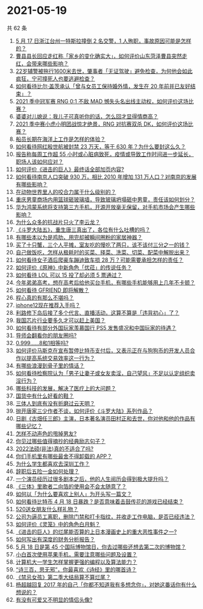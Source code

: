 # 2021-05-19

共 62 条

<!-- BEGIN -->
<!-- 最后更新时间 Wed May 19 2021 05:01:34 GMT+0800 (China Standard Time) -->

1. [5 月 17 日浙江台州一特斯拉撞倒 2 名交警，1
   人殉职，事故原因可能是怎样的？](https://www.zhihu.com/question/460003832)
2. [曹县县长回应走红称「家乡的变化确实大」，如何评价山东菏泽曹县突然走红，会带来哪些影响？](https://www.zhihu.com/question/460089541)
3. [22岁辅警被拖行1600米去世，肇事者「无证驾驶」避免检查，为何他会如此疯狂，宁可撞死人也要逃避检查？](https://www.zhihu.com/question/460135941)
4. [如何看待比尔·盖茨承认「曾与女员工保持婚外情，发生在 20
   年前并已友好结束」？](https://www.zhihu.com/question/460064207)
5. [2021 季中冠军赛 RNG 0:1 不敌 MAD
   憾失头名出线主动权，如何评价这场比赛？](https://www.zhihu.com/question/460195556)
6. [婆婆对儿媳说：我儿子可真听你的话，怎么回才显得情商高？](https://www.zhihu.com/question/431787513)
7. [2021 季中赛小虎小明团战惊才绝景，RNG 对抗赛双杀
   DK，如何评价这场比赛？](https://www.zhihu.com/question/460167203)
8. [船员长期在海洋上工作是怎样的体验？](https://www.zhihu.com/question/29298020)
9. [如何看待网红殷世航被封禁 23 万天，等于 630
   年？为什么要封这么久？](https://www.zhihu.com/question/459925437)
10. [报告称每周工作超 55
    小时或心脏病致死，疫情或导致工作时间进一步延长，职场人该如何应对？](https://www.zhihu.com/question/460063511)
11. [如何评价《进击的巨人》最终话全部加页内容?](https://www.zhihu.com/question/460186596)
12. [如何看待南京人口突破 930 万，相比 2010 年增加 131
    万人口？对南京的发展有哪些影响？](https://www.zhihu.com/question/460073729)
13. [在动物世界里人的咬合力属于什么级别的？](https://www.zhihu.com/question/459408371)
14. [重庆男童商场内用篮球砸玻璃墙，导致玻璃坍塌砸中男童，责任该如何划分？](https://www.zhihu.com/question/459951061)
15. [华为鸿蒙系统将支持第三方手机，开源开放毫无保留，对手机市场会产生哪些影响？](https://www.zhihu.com/question/460090403)
16. [为什么众多的抗战片只火了李云龙？](https://www.zhihu.com/question/268674369)
17. [《斗罗大陆五》，重生唐三真出了，各位有什么吐槽的吗？](https://www.zhihu.com/question/459557005)
18. [有哪些本以为是鸡肋，用完却被瞬间圈粉的家居神器？](https://www.zhihu.com/question/359026960)
19. [买了十只蟹，三个人平摊，室友吃的慢吃了两只，该不该付三分之一的钱？](https://www.zhihu.com/question/455193507)
20. [自己做饭吃，怎样从极耗时的买菜、择菜、洗菜、切菜、配菜中解脱出来？](https://www.zhihu.com/question/22903687)
21. [如何看待女子酒后爬豪车蹦迪致车损 28
    万？可能需要承担怎样的责任？](https://www.zhihu.com/question/459759486)
22. [如何评价《原神》中新角色「优菈」的传说任务？](https://www.zhihu.com/question/460157064)
23. [如何看待 LOL 可以 15 投了却必须 5 票通过？](https://www.zhihu.com/question/460061128)
24. [今年弟弟高考，想在高考后给他买台手机，有哪些手机能够用上几年不卡顿？](https://www.zhihu.com/question/459230225)
25. [如何看待 GFRIEND 即将解散？](https://www.zhihu.com/question/460090159)
26. [程心真的有那么不堪吗？](https://www.zhihu.com/question/418036982)
27. [iphone12现在推荐入手吗？](https://www.zhihu.com/question/444574639)
28. [利路修下岛后接了多个代言、直播活动，这算不算是「违背初心」了？](https://www.zhihu.com/question/460088683)
29. [我国芯片行业要多久才可以赶上美国？](https://www.zhihu.com/question/403452621)
30. [如何看待有部分外国玩家羡慕国行 PS5
    发售盛况和中国玩家的待遇？](https://www.zhihu.com/question/459685754)
31. [导师会翻看你的朋友圈吗?](https://www.zhihu.com/question/377742704)
32. [0.999......8和1相等吗?](https://www.zhihu.com/question/459883219)
33. [如何评价马斯克在宣布暂停比特币支付后，又表示正在与狗狗币的开发人员合作以提高系统交易效率这一行为？](https://www.zhihu.com/question/459406032)
34. [有哪些浪漫到骨子里的情话？](https://www.zhihu.com/question/422342566)
35. [如何看待检察院认为「男子让妻子或女友卖淫，自己望风」不足以认定组织卖淫行为？](https://www.zhihu.com/question/459692463)
36. [哪些科技的发展，解决了医疗上的大问题？](https://www.zhihu.com/question/459947188)
37. [国货中有什么好看的鞋？](https://www.zhihu.com/question/278654959)
38. [三体人到底有没有折磨过云天明？](https://www.zhihu.com/question/459076670)
39. [抛开唐家三少作者不谈，如何评价《斗罗大陆》系列作品？](https://www.zhihu.com/question/458675311)
40. [日剧《古畑任三郎》主演，日本著名演员田村正和去世，你对他和他的作品有哪些记忆？](https://www.zhihu.com/question/460168527)
41. [怎样不动声色的甩掉男友?](https://www.zhihu.com/question/325314779)
42. [你见过哪些值得摘抄的经典励志句子？](https://www.zhihu.com/question/447620837)
43. [2022法硕(非法)真的不适合了吗?](https://www.zhihu.com/question/438205558)
44. [你们手机里有哪些最舍不得卸载的 APP？](https://www.zhihu.com/question/427095722)
45. [为什么学生都喜欢去深圳工作？](https://www.zhihu.com/question/442868905)
46. [辞职后五险一金如何处理？](https://www.zhihu.com/question/54840341)
47. [一个演员经历过很多剧本之后，他的人生阅历会得到极大提升吗？](https://www.zhihu.com/question/455251862)
48. [《三体》里歌者二向箔的使用会不会太随意了？](https://www.zhihu.com/question/459124778)
49. [如何以「为什么要喜欢上别人」为开头写一篇文？](https://www.zhihu.com/question/443120413)
50. [如何看待比特币 4 月 18
    日暴跌？是否意味着击鼓传花的游戏已经结束？](https://www.zhihu.com/question/455237775)
51. [520送女朋友什么样礼物？](https://www.zhihu.com/question/458252305)
52. [公司为逼员工离职，删除门禁和打卡指纹，并收走工作电脑，是否已经违法？](https://www.zhihu.com/question/458446577)
53. [如何评价《灵笼》中的角色白月魁？](https://www.zhihu.com/question/458161195)
54. [《进击的巨人》的烂尾能否算的上日本漫画史上的重大恶性事件之一?](https://www.zhihu.com/question/453573225)
55. [如何写出有深度的财务分析报告？](https://www.zhihu.com/question/38624533)
56. [5 月 18 日是第 45
    个国际博物馆日，你去过哪些还想去第二次的博物馆？](https://www.zhihu.com/question/460050202)
57. [小白首次使用苹果手机，需要注意哪些问题及设置？](https://www.zhihu.com/question/361796127)
58. [计算机大一学生怎样掌握更强的编程以及算法能力？](https://www.zhihu.com/question/444269929)
59. [“诗三百，思无邪”，你最喜欢《诗经》里的哪首诗？](https://www.zhihu.com/question/459755903)
60. [《禁忌女孩》第二季大结局算不算烂尾？](https://www.zhihu.com/question/458737109)
61. [杨超越回复 2017
    年的自己「你都不知道我有多想念你」，对她这番话你有什么想说的？](https://www.zhihu.com/question/459691259)
62. [有没有可爱又不明显的情侣头像?](https://www.zhihu.com/question/347976724)

<!-- END -->
